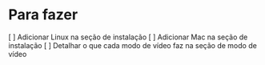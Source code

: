 # Para fazer
[ ] Adicionar Linux na seção de instalação
[ ] Adicionar Mac na seção de instalação
[ ] Detalhar o que cada modo de vídeo faz na seção de modo de vídeo
